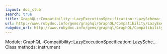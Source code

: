 ```yaml
---
layout: doc_stub
search: true
title: GraphQL::Compatibility::LazyExecutionSpecification::LazySchema::LazyInstrumentation
url: http://www.rubydoc.info/gems/graphql/GraphQL/Compatibility/LazyExecutionSpecification/LazySchema/LazyInstrumentation
rubydoc_url: http://www.rubydoc.info/gems/graphql/GraphQL/Compatibility/LazyExecutionSpecification/LazySchema/LazyInstrumentation
---
```


Module: GraphQL::Compatibility::LazyExecutionSpecification::LazySche...
Class methods:
instrument

